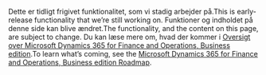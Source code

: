 <span data-ttu-id="eee5f-101">Dette er tidligt frigivet funktionalitet, som vi stadig arbejder på.</span><span class="sxs-lookup"><span data-stu-id="eee5f-101">This is early-release functionality that we’re still working on.</span></span> <span data-ttu-id="eee5f-102">Funktioner og indholdet på denne side kan blive ændret.</span><span class="sxs-lookup"><span data-stu-id="eee5f-102">The functionality, and the content on this page, are subject to change.</span></span> <span data-ttu-id="eee5f-103">Du kan læse mere om, hvad der kommer i [Oversigt over Microsoft Dynamics 365 for Finance and Operations, Business edition](https://go.microsoft.com/fwlink/?linkid=842139).</span><span class="sxs-lookup"><span data-stu-id="eee5f-103">To learn what’s coming, see the [Microsoft Dynamics 365 for Finance and Operations, Business edition Roadmap](https://go.microsoft.com/fwlink/?linkid=842139).</span></span>
